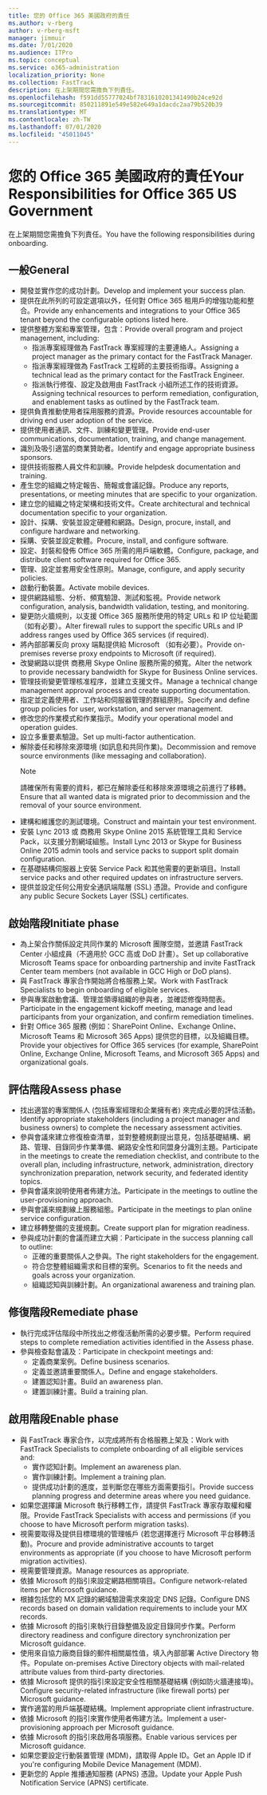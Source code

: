 ```yaml
---
title: 您的 Office 365 美國政府的責任
ms.author: v-rberg
author: v-rberg-msft
manager: jimmuir
ms.date: 7/01/2020
ms.audience: ITPro
ms.topic: conceptual
ms.service: o365-administration
localization_priority: None
ms.collection: FastTrack
description: 在上架期間您需擔負下列責任。
ms.openlocfilehash: f591dd55777024bf7831610201341490b24ce92d
ms.sourcegitcommit: 850211891e549e582e649a1dacdc2aa79b520b39
ms.translationtype: MT
ms.contentlocale: zh-TW
ms.lasthandoff: 07/01/2020
ms.locfileid: "45011045"
---
```

# <a name="your-responsibilities-for-office-365-us-government"></a><span data-ttu-id="4eeb1-103">您的 Office 365 美國政府的責任</span><span class="sxs-lookup"><span data-stu-id="4eeb1-103">Your Responsibilities for Office 365 US Government</span></span>

<span data-ttu-id="4eeb1-104">在上架期間您需擔負下列責任。</span><span class="sxs-lookup"><span data-stu-id="4eeb1-104">You have the following responsibilities during onboarding.</span></span>
  
## <a name="general"></a><span data-ttu-id="4eeb1-105">一般</span><span class="sxs-lookup"><span data-stu-id="4eeb1-105">General</span></span>

- <span data-ttu-id="4eeb1-106">開發並實作您的成功計劃。</span><span class="sxs-lookup"><span data-stu-id="4eeb1-106">Develop and implement your success plan.</span></span>   
- <span data-ttu-id="4eeb1-107">提供在此所列的可設定選項以外，任何對 Office 365 租用戶的增強功能和整合。</span><span class="sxs-lookup"><span data-stu-id="4eeb1-107">Provide any enhancements and integrations to your Office 365 tenant beyond the configurable options listed here.</span></span>    
- <span data-ttu-id="4eeb1-108">提供整體方案和專案管理，包含：</span><span class="sxs-lookup"><span data-stu-id="4eeb1-108">Provide overall program and project management, including:</span></span>     
  - <span data-ttu-id="4eeb1-109">指派專案經理做為 FastTrack 專案經理的主要連絡人。</span><span class="sxs-lookup"><span data-stu-id="4eeb1-109">Assigning a project manager as the primary contact for the FastTrack Manager.</span></span>   
  - <span data-ttu-id="4eeb1-110">指派專案經理做為 FastTrack 工程師的主要技術指導。</span><span class="sxs-lookup"><span data-stu-id="4eeb1-110">Assigning a technical lead as the primary contact for the FastTrack Engineer.</span></span>  
  - <span data-ttu-id="4eeb1-111">指派執行修復、設定及啟用由 FastTrack 小組所述工作的技術資源。</span><span class="sxs-lookup"><span data-stu-id="4eeb1-111">Assigning technical resources to perform remediation, configuration, and enablement tasks as outlined by the FastTrack team.</span></span>   
- <span data-ttu-id="4eeb1-112">提供負責推動使用者採用服務的資源。</span><span class="sxs-lookup"><span data-stu-id="4eeb1-112">Provide resources accountable for driving end user adoption of the service.</span></span>    
- <span data-ttu-id="4eeb1-113">提供使用者通訊、文件、訓練和變更管理。</span><span class="sxs-lookup"><span data-stu-id="4eeb1-113">Provide end-user communications, documentation, training, and change management.</span></span>    
- <span data-ttu-id="4eeb1-114">識別及吸引適當的商業贊助者。</span><span class="sxs-lookup"><span data-stu-id="4eeb1-114">Identify and engage appropriate business sponsors.</span></span>     
- <span data-ttu-id="4eeb1-115">提供技術服務人員文件和訓練。</span><span class="sxs-lookup"><span data-stu-id="4eeb1-115">Provide helpdesk documentation and training.</span></span>     
- <span data-ttu-id="4eeb1-116">產生您的組織之特定報告、簡報或會議記錄。</span><span class="sxs-lookup"><span data-stu-id="4eeb1-116">Produce any reports, presentations, or meeting minutes that are specific to your organization.</span></span>     
- <span data-ttu-id="4eeb1-117">建立您的組織之特定架構和技術文件。</span><span class="sxs-lookup"><span data-stu-id="4eeb1-117">Create architectural and technical documentation specific to your organization.</span></span>     
- <span data-ttu-id="4eeb1-118">設計、採購、安裝並設定硬體和網路。</span><span class="sxs-lookup"><span data-stu-id="4eeb1-118">Design, procure, install, and configure hardware and networking.</span></span>    
- <span data-ttu-id="4eeb1-119">採購、安裝並設定軟體。</span><span class="sxs-lookup"><span data-stu-id="4eeb1-119">Procure, install, and configure software.</span></span>     
- <span data-ttu-id="4eeb1-120">設定、封裝和發佈 Office 365 所需的用戶端軟體。</span><span class="sxs-lookup"><span data-stu-id="4eeb1-120">Configure, package, and distribute client software required for Office 365.</span></span>    
- <span data-ttu-id="4eeb1-121">管理、設定並套用安全性原則。</span><span class="sxs-lookup"><span data-stu-id="4eeb1-121">Manage, configure, and apply security policies.</span></span>    
- <span data-ttu-id="4eeb1-122">啟動行動裝置。</span><span class="sxs-lookup"><span data-stu-id="4eeb1-122">Activate mobile devices.</span></span>    
- <span data-ttu-id="4eeb1-123">提供網路組態、分析、頻寬驗證、測試和監視。</span><span class="sxs-lookup"><span data-stu-id="4eeb1-123">Provide network configuration, analysis, bandwidth validation, testing, and monitoring.</span></span> 
- <span data-ttu-id="4eeb1-124">變更防火牆規則，以支援 Office 365 服務所使用的特定 URLs 和 IP 位址範圍（如有必要）。</span><span class="sxs-lookup"><span data-stu-id="4eeb1-124">Alter firewall rules to support the specific URLs and IP address ranges used by Office 365 services (if required).</span></span>
- <span data-ttu-id="4eeb1-125">將內部部署反向 proxy 端點提供給 Microsoft （如有必要）。</span><span class="sxs-lookup"><span data-stu-id="4eeb1-125">Provide on-premises reverse proxy endpoints to Microsoft (if required).</span></span>     
- <span data-ttu-id="4eeb1-126">改變網路以提供 商務用 Skype Online 服務所需的頻寬。</span><span class="sxs-lookup"><span data-stu-id="4eeb1-126">Alter the network to provide necessary bandwidth for Skype for Business Online services.</span></span>   
- <span data-ttu-id="4eeb1-127">管理技術變更管理核准程序，並建立支援文件。</span><span class="sxs-lookup"><span data-stu-id="4eeb1-127">Manage a technical change management approval process and create supporting documentation.</span></span>    
- <span data-ttu-id="4eeb1-128">指定並定義使用者、工作站和伺服器管理的群組原則。</span><span class="sxs-lookup"><span data-stu-id="4eeb1-128">Specify and define group policies for user, workstation, and server management.</span></span>    
- <span data-ttu-id="4eeb1-129">修改您的作業模式和作業指示。</span><span class="sxs-lookup"><span data-stu-id="4eeb1-129">Modify your operational model and operation guides.</span></span>   
- <span data-ttu-id="4eeb1-130">設立多重要素驗證。</span><span class="sxs-lookup"><span data-stu-id="4eeb1-130">Set up multi-factor authentication.</span></span>   
- <span data-ttu-id="4eeb1-131">解除委任和移除來源環境 (如訊息和共同作業)。</span><span class="sxs-lookup"><span data-stu-id="4eeb1-131">Decommission and remove source environments (like messaging and collaboration).</span></span> 
    > [!NOTE]
    > <span data-ttu-id="4eeb1-132">請確保所有需要的資料，都已在解除委任和移除來源環境之前進行了移轉。</span><span class="sxs-lookup"><span data-stu-id="4eeb1-132">Ensure that all wanted data is migrated prior to decommission and the removal of your source environment.</span></span>   
- <span data-ttu-id="4eeb1-133">建構和維護您的測試環境。</span><span class="sxs-lookup"><span data-stu-id="4eeb1-133">Construct and maintain your test environment.</span></span>  
- <span data-ttu-id="4eeb1-134">安裝 Lync 2013 或 商務用 Skype Online 2015 系統管理工具和 Service Pack，以支援分割網域組態。</span><span class="sxs-lookup"><span data-stu-id="4eeb1-134">Install Lync 2013 or Skype for Business Online 2015 admin tools and service packs to support split domain configuration.</span></span>    
- <span data-ttu-id="4eeb1-135">在基礎結構伺服器上安裝 Service Pack 和其他需要的更新項目。</span><span class="sxs-lookup"><span data-stu-id="4eeb1-135">Install service packs and other required updates on infrastructure servers.</span></span>     
- <span data-ttu-id="4eeb1-136">提供並設定任何公用安全通訊端階層 (SSL) 憑證。</span><span class="sxs-lookup"><span data-stu-id="4eeb1-136">Provide and configure any public Secure Sockets Layer (SSL) certificates.</span></span> 
    
## <a name="initiate-phase"></a><span data-ttu-id="4eeb1-137">啟始階段</span><span class="sxs-lookup"><span data-stu-id="4eeb1-137">Initiate phase</span></span>

- <span data-ttu-id="4eeb1-138">為上架合作關係設定共同作業的 Microsoft 團隊空間，並邀請 FastTrack Center 小組成員（不適用於 GCC 高或 DoD 計畫）。</span><span class="sxs-lookup"><span data-stu-id="4eeb1-138">Set up collaborative Microsoft Teams space for onboarding partnership and invite FastTrack Center team members (not available in GCC High or DoD plans).</span></span>   
- <span data-ttu-id="4eeb1-139">與 FastTrack 專家合作開始將合格服務上架。</span><span class="sxs-lookup"><span data-stu-id="4eeb1-139">Work with FastTrack Specialists to begin onboarding of eligible services.</span></span>    
- <span data-ttu-id="4eeb1-140">參與專案啟動會議、管理並領導組織的參與者，並確認修復時間表。</span><span class="sxs-lookup"><span data-stu-id="4eeb1-140">Participate in the engagement kickoff meeting, manage and lead participants from your organization, and confirm remediation timelines.</span></span>    
- <span data-ttu-id="4eeb1-141">針對 Office 365 服務 (例如：SharePoint Online、Exchange Online、Microsoft Teams 和 Microsoft 365 Apps) 提供您的目標，以及組織目標。</span><span class="sxs-lookup"><span data-stu-id="4eeb1-141">Provide your objectives for Office 365 services (for example, SharePoint Online, Exchange Online, Microsoft Teams, and Microsoft 365 Apps) and organizational goals.</span></span>
    
## <a name="assess-phase"></a><span data-ttu-id="4eeb1-142">評估階段</span><span class="sxs-lookup"><span data-stu-id="4eeb1-142">Assess phase</span></span>

- <span data-ttu-id="4eeb1-143">找出適當的專案關係人 (包括專案經理和企業擁有者) 來完成必要的評估活動。</span><span class="sxs-lookup"><span data-stu-id="4eeb1-143">Identify appropriate stakeholders (including a project manager and business owners) to complete the necessary assessment activities.</span></span>    
- <span data-ttu-id="4eeb1-144">參與會議來建立修復檢查清單，並對整體規劃提出意見，包括基礎結構、網路、管理、目錄同步作業準備、網路安全性和同盟身分識別主題。</span><span class="sxs-lookup"><span data-stu-id="4eeb1-144">Participate in the meetings to create the remediation checklist, and contribute to the overall plan, including infrastructure, network, administration, directory synchronization preparation, network security, and federated identity topics.</span></span> 
- <span data-ttu-id="4eeb1-145">參與會議來說明使用者佈建方法。</span><span class="sxs-lookup"><span data-stu-id="4eeb1-145">Participate in the meetings to outline the user-provisioning approach.</span></span>     
- <span data-ttu-id="4eeb1-146">參與會議來規劃線上服務組態。</span><span class="sxs-lookup"><span data-stu-id="4eeb1-146">Participate in the meetings to plan online service configuration.</span></span>    
- <span data-ttu-id="4eeb1-147">建立移轉整備的支援規劃。</span><span class="sxs-lookup"><span data-stu-id="4eeb1-147">Create support plan for migration readiness.</span></span>    
- <span data-ttu-id="4eeb1-148">參與成功計劃的會議而建立大綱︰</span><span class="sxs-lookup"><span data-stu-id="4eeb1-148">Participate in the success planning call to outline:</span></span>   
  - <span data-ttu-id="4eeb1-149">正確的重要關係人之參與。</span><span class="sxs-lookup"><span data-stu-id="4eeb1-149">The right stakeholders for the engagement.</span></span>   
  - <span data-ttu-id="4eeb1-150">符合您整體組織需求和目標的案例。</span><span class="sxs-lookup"><span data-stu-id="4eeb1-150">Scenarios to fit the needs and goals across your organization.</span></span>   
  - <span data-ttu-id="4eeb1-151">組織認知與訓練計劃。</span><span class="sxs-lookup"><span data-stu-id="4eeb1-151">An organizational awareness and training plan.</span></span>
    
## <a name="remediate-phase"></a><span data-ttu-id="4eeb1-152">修復階段</span><span class="sxs-lookup"><span data-stu-id="4eeb1-152">Remediate phase</span></span>

- <span data-ttu-id="4eeb1-153">執行完成評估階段中所找出之修復活動所需的必要步驟。</span><span class="sxs-lookup"><span data-stu-id="4eeb1-153">Perform required steps to complete remediation activities identified in the Assess phase.</span></span>  
- <span data-ttu-id="4eeb1-154">參與檢查點會議及：</span><span class="sxs-lookup"><span data-stu-id="4eeb1-154">Participate in checkpoint meetings and:</span></span>   
  - <span data-ttu-id="4eeb1-155">定義商業案例。</span><span class="sxs-lookup"><span data-stu-id="4eeb1-155">Define business scenarios.</span></span>  
  - <span data-ttu-id="4eeb1-156">定義並邀請重要關係人。</span><span class="sxs-lookup"><span data-stu-id="4eeb1-156">Define and engage stakeholders.</span></span>  
  - <span data-ttu-id="4eeb1-157">建置認知計畫。</span><span class="sxs-lookup"><span data-stu-id="4eeb1-157">Build an awareness plan.</span></span> 
  - <span data-ttu-id="4eeb1-158">建置訓練計畫。</span><span class="sxs-lookup"><span data-stu-id="4eeb1-158">Build a training plan.</span></span>
    
## <a name="enable-phase"></a><span data-ttu-id="4eeb1-159">啟用階段</span><span class="sxs-lookup"><span data-stu-id="4eeb1-159">Enable phase</span></span>

- <span data-ttu-id="4eeb1-160">與 FastTrack 專家合作，以完成將所有合格服務上架及：</span><span class="sxs-lookup"><span data-stu-id="4eeb1-160">Work with FastTrack Specialists to complete onboarding of all eligible services and:</span></span>  
  - <span data-ttu-id="4eeb1-161">實作認知計劃。</span><span class="sxs-lookup"><span data-stu-id="4eeb1-161">Implement an awareness plan.</span></span>   
  - <span data-ttu-id="4eeb1-162">實作訓練計劃。</span><span class="sxs-lookup"><span data-stu-id="4eeb1-162">Implement a training plan.</span></span>   
  - <span data-ttu-id="4eeb1-163">提供成功計劃的進度，並判斷您在哪些方面需要指引。</span><span class="sxs-lookup"><span data-stu-id="4eeb1-163">Provide success planning progress and determine areas where you need guidance.</span></span>  
- <span data-ttu-id="4eeb1-164">如果您選擇讓 Microsoft 執行移轉工作，請提供 FastTrack 專家存取權和權限。</span><span class="sxs-lookup"><span data-stu-id="4eeb1-164">Provide FastTrack Specialists with access and permissions (if you choose to have Microsoft perform migration tasks).</span></span>   
- <span data-ttu-id="4eeb1-165">視需要取得及提供目標環境的管理帳戶 (若您選擇進行 Microsoft 平台移轉活動)。</span><span class="sxs-lookup"><span data-stu-id="4eeb1-165">Procure and provide administrative accounts to target environments as appropriate (if you choose to have Microsoft perform migration activities).</span></span>    
- <span data-ttu-id="4eeb1-166">視需要管理資源。</span><span class="sxs-lookup"><span data-stu-id="4eeb1-166">Manage resources as appropriate.</span></span>     
- <span data-ttu-id="4eeb1-167">依據 Microsoft 的指引來設定網路相關項目。</span><span class="sxs-lookup"><span data-stu-id="4eeb1-167">Configure network-related items per Microsoft guidance.</span></span>    
- <span data-ttu-id="4eeb1-168">根據包括您的 MX 記錄的網域驗證需求來設定 DNS 記錄。</span><span class="sxs-lookup"><span data-stu-id="4eeb1-168">Configure DNS records based on domain validation requirements to include your MX records.</span></span>    
- <span data-ttu-id="4eeb1-169">依據 Microsoft 的指引來執行目錄整備及設定目錄同步作業。</span><span class="sxs-lookup"><span data-stu-id="4eeb1-169">Perform directory readiness and configure directory synchronization per Microsoft guidance.</span></span>   
- <span data-ttu-id="4eeb1-170">使用來自協力廠商目錄的郵件相關屬性值，填入內部部署 Active Directory 物件。</span><span class="sxs-lookup"><span data-stu-id="4eeb1-170">Populate on-premises Active Directory objects with mail-related attribute values from third-party directories.</span></span>    
- <span data-ttu-id="4eeb1-171">依據 Microsoft 提供的指引來設定安全性相關基礎結構 (例如防火牆連接埠)。</span><span class="sxs-lookup"><span data-stu-id="4eeb1-171">Configure security-related infrastructure (like firewall ports) per Microsoft guidance.</span></span>    
- <span data-ttu-id="4eeb1-172">實作適當的用戶端基礎結構。</span><span class="sxs-lookup"><span data-stu-id="4eeb1-172">Implement appropriate client infrastructure.</span></span>   
- <span data-ttu-id="4eeb1-173">依據 Microsoft 的指引來實作使用者佈建方法。</span><span class="sxs-lookup"><span data-stu-id="4eeb1-173">Implement a user-provisioning approach per Microsoft guidance.</span></span>    
- <span data-ttu-id="4eeb1-174">依據 Microsoft 的指引來啟用各項服務。</span><span class="sxs-lookup"><span data-stu-id="4eeb1-174">Enable various services per Microsoft guidance.</span></span>    
- <span data-ttu-id="4eeb1-175">如果您要設定行動裝置管理 (MDM)，請取得 Apple ID。</span><span class="sxs-lookup"><span data-stu-id="4eeb1-175">Get an Apple ID if you're configuring Mobile Device Management (MDM).</span></span>   
- <span data-ttu-id="4eeb1-176">更新您的 Apple 推播通知服務 (APNS) 憑證。</span><span class="sxs-lookup"><span data-stu-id="4eeb1-176">Update your Apple Push Notification Service (APNS) certificate.</span></span>
  